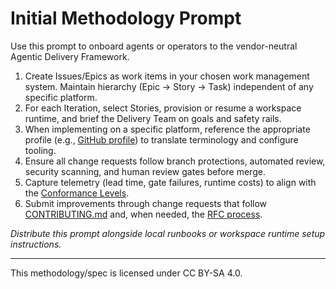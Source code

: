# Initial Methodology Prompt

Use this prompt to onboard agents or operators to the vendor-neutral Agentic Delivery Framework.

1. Create Issues/Epics as work items in your chosen work management system. Maintain hierarchy (Epic → Story → Task) independent of any specific platform.
2. For each Iteration, select Stories, provision or resume a workspace runtime, and brief the Delivery Team on goals and safety rails.
3. When implementing on a specific platform, reference the appropriate profile (e.g., [GitHub profile](../profiles/github.md)) to translate terminology and configure tooling.
4. Ensure all change requests follow branch protections, automated review, security scanning, and human review gates before merge.
5. Capture telemetry (lead time, gate failures, runtime costs) to align with the [Conformance Levels](../CONFORMANCE.md).
6. Submit improvements through change requests that follow [CONTRIBUTING.md](../CONTRIBUTING.md) and, when needed, the [RFC process](../RFCs/README.md).

_Distribute this prompt alongside local runbooks or workspace runtime setup instructions._

---

This methodology/spec is licensed under CC BY-SA 4.0.
